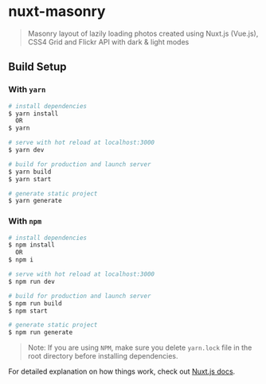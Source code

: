 # nuxt-masonry

> Masonry layout of lazily loading photos created using Nuxt.js (Vue.js), CSS4 Grid and Flickr API with dark & light modes

## Build Setup

### With `yarn`

```bash
# install dependencies
$ yarn install
  OR
$ yarn

# serve with hot reload at localhost:3000
$ yarn dev

# build for production and launch server
$ yarn build
$ yarn start

# generate static project
$ yarn generate
```

### With `npm`

```bash
# install dependencies
$ npm install
  OR
$ npm i

# serve with hot reload at localhost:3000
$ npm run dev

# build for production and launch server
$ npm run build
$ npm start

# generate static project
$ npm run generate
```

> Note: If you are using `NPM`, make sure you delete `yarn.lock` file in the root directory before installing dependencies.

For detailed explanation on how things work, check out [Nuxt.js docs](https://nuxtjs.org).
